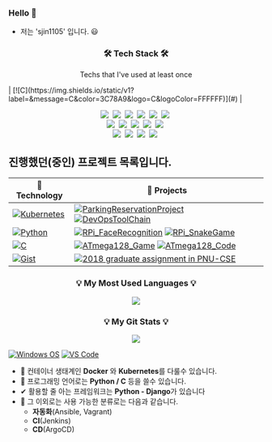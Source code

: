 ### Hello 👋

- 저는 'sjin1105' 입니다. 😃

<h3 align="center">🛠 Tech Stack 🛠</h3>

<p align="center"> Techs that I've used at least once </p>
| [![C](https://img.shields.io/static/v1?label=&message=C&color=3C78A9&logo=C&logoColor=FFFFFF)](#) |
<p align="center">
  <img src="https://img.shields.io/badge/Python-3766AB?style=flat-square&logo=Python&logoColor=white"/></a>&nbsp 
  <img src="https://img.shields.io/badge/C-A8B9CC?style=flat-square&logo=C&logoColor=white"/></a>&nbsp 
  <img src="https://img.shields.io/badge/Kubernetes-326CE5?style=flat-square&logo=Kubernetes&logoColor=white"/></a>&nbsp 
  <img src="https://img.shields.io/badge/Django-092E20?style=flat-square&logo=Django&logoColor=white"/></a>&nbsp 
  <img src="https://img.shields.io/badge/aws-333664?style=flat-square&logo=amazon-aws&logoColor=white"/></a>&nbsp 
  <img src="https://img.shields.io/badge/Notion-000000?style=flat-square&logo=Notion&logoColor=white"/></a>&nbsp 
  <br>
  <img src="https://img.shields.io/badge/Linux-FCC624?style=flat-square&logo=Linux&logoColor=white"/></a>&nbsp 
  <img src="https://img.shields.io/badge/Docker-2496ED?style=flat-square&logo=Docker&logoColor=white"/></a>&nbsp 
  <img src="https://img.shields.io/badge/Jenkins-D24939?style=flat-square&logo=Jenkins&logoColor=white"/></a>&nbsp 
  <img src="https://img.shields.io/badge/ArgoCD-EF7B4D?style=flat-square&logo=Argo&logoColor=white"/></a>&nbsp 
  <img src="https://img.shields.io/badge/Ansible-EE0000?style=flat-square&logo=Ansible&logoColor=white"/></a>&nbsp
  <br>
  <img src="https://img.shields.io/badge/Raspberry Pi-A22846?style=flat-square&logo=Raspberry Pi&logoColor=white"/></a>&nbsp 
  <img src="https://img.shields.io/badge/html5-11B48A?style=flat-square&logo=HTML5&logoColor=white"/></a>&nbsp 
  <img src="https://img.shields.io/badge/Mysql-E6B91E?style=flat-square&logo=MySql&logoColor=white"/></a>&nbsp 
  <img src="https://img.shields.io/badge/Vagrant-1868F2?style=flat-square&logo=Vagrant&logoColor=white"/></a>&nbsp 
</p>


## 진행했던(중인) 프로젝트 목록입니다.


| 🔭 **Technology**      | 🚀 **Projects**                                                                 |
|----------------------- | -------------------------------------------------------------------------------- |
| [![Kubernetes](https://img.shields.io/static/v1?label=&message=Kubernetes&color=053067&logo=Kubernetes&logoColor=FFFFFF)](https://kubernetes.io/)                    | [![ParkingReservationProject](https://img.shields.io/static/v1?label=&message=ParkingReservationProject&color=000605&logo=github&logoColor=FFFFFF&labelColor=000605)](https://github.com/sjin1105/ParkingReservationProject-kubernetes) [![DevOpsToolChain](https://img.shields.io/static/v1?label=&message=DevOpsToolChain&color=000605&logo=github&logoColor=FFFFFF&labelColor=000605)](https://github.com/sjin1105/DevOpsToolChain)
| [![Python](https://img.shields.io/static/v1?label=&message=Python&color=3C78A9&logo=python&logoColor=FFFFFF)](https://www.python.org/)                               | [![RPi_FaceRecognition](https://img.shields.io/static/v1?label=&message=RPi_FaceRecognition&color=000605&logo=github&logoColor=FFFFFF&labelColor=000605)](https://github.com/sjin1105/RPi_FaceRecognition) [![RPi_SnakeGame](https://img.shields.io/static/v1?label=&message=RPi_SnakeGame&color=000605&logo=github&logoColor=FFFFFF&labelColor=000605)](https://github.com/sjin1105/RPi_SnakeGame)
| [![C](https://img.shields.io/static/v1?label=&message=C&color=3C78A9&logo=C&logoColor=FFFFFF)](#)                                                                    | [![ATmega128_Game](https://img.shields.io/static/v1?label=&message=ATmega128_Game&color=000605&logo=github&logoColor=FFFFFF&labelColor=000605)](https://github.com/sjin1105/ATmega128_Game) [![ATmega128_Code](https://img.shields.io/static/v1?label=&message=ATmega128_Code&color=000605&logo=github&logoColor=FFFFFF&labelColor=000605)](https://github.com/sjin1105/ATmega128_Code)
| [![Gist](https://img.shields.io/static/v1?label=&message=Gist&color=black&logo=github&logoColor=FFFFFF)](#)                                                           | [![2018 graduate assignment in PNU-CSE](https://img.shields.io/static/v1?label=&message=2018_graduate-assignment&color=000605&logo=github&logoColor=FFFFFF&labelColor=000605)](https://github.com/taking/TeamClear)


<h3 align="center">💡 My Most Used Languages 💡</h3>
<p align="center">
  <a href="https://github.com/sjin1105">
    <img align="center" src="https://github-readme-stats.vercel.app/api?username=sjin1105&show_icons=true">
  </a>
</p>

<h3 align="center">💡 My Git Stats 💡</h3>
<p align="center">
  <a href="https://github.com/sjin1105">
    <img align="center" src="https://github-readme-stats.vercel.app/api/top-langs/?username=sjin1105&layout=compact&show_icons=true&show_owner=true&hide_title=false&theme=nord" />
  </a>
</p>

[![Windows OS](https://img.shields.io/badge/Windows-11-%23007ACC?style=flat-square&logo=windows)](https://insider.windows.com/en-us/insidewindows11)
[![VS Code](https://img.shields.io/badge/IDE-VSCode-%23007ACC?style=flat-square&logo=Visual-studio-code)](https://code.visualstudio.com/)

- 🔧 컨테이너 생태계인 **Docker** 와 **Kubernetes**를 다룰수 있습니다.
- 💬 프로그래밍 언어로는 **Python / C** 등을 쓸수 있습니다.
- ✔  활용할 줄 아는 프레임워크는 **Python - Django**가 있습니다
- 🔎 그 이외로는 사용 가능한 분류로는 다음과 같습니다.
  - **자동화**(Ansible, Vagrant)
  - **CI**(Jenkins)
  - **CD**(ArgoCD)


<!--
- 🔭 I’m currently working on ...
- 🌱 I’m currently learning ...
- 👯 I’m looking to collaborate on ...
- 🤔 I’m looking for help with ...
- 💬 Ask me about ...
- 📫 How to reach me: ...
- 😄 Pronouns: ...
- ⚡ Fun fact: ...
-->
